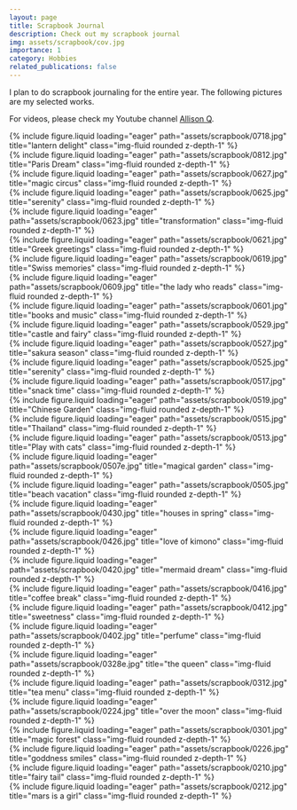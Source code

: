 ```yaml
---
layout: page
title: Scrapbook Journal
description: Check out my scrapbook journal
img: assets/scrapbook/cov.jpg
importance: 1
category: Hobbies
related_publications: false
---
```


I plan to do scrapbook journaling for the entire year. The following pictures are my selected works.


For videos, please check my Youtube channel [Allison Q](https://www.youtube.com/shorts/B4mi-J1HSVo).


<!-- // -->
<!-- // -->

<div class="row">
    <div class="col-sm mt-3 mt-md-0">
        {% include figure.liquid loading="eager" path="assets/scrapbook/0718.jpg" title="lantern delight" class="img-fluid rounded z-depth-1" %}
    </div>
</div>

<div class="row">
    <div class="col-sm-6 mt-3 mt-md-0">
        {% include figure.liquid loading="eager" path="assets/scrapbook/0812.jpg" title="Paris Dream" class="img-fluid rounded z-depth-1" %}
    </div>
    <div class="col-sm-6 mt-3 mt-md-0">
        {% include figure.liquid loading="eager" path="assets/scrapbook/0627.jpg" title="magic circus" class="img-fluid rounded z-depth-1" %}
    </div>
</div>


<div class="row">
    <div class="col-sm-6 mt-3 mt-md-0">
        {% include figure.liquid loading="eager" path="assets/scrapbook/0625.jpg" title="serenity" class="img-fluid rounded z-depth-1" %}
    </div>
    <div class="col-sm-6 mt-3 mt-md-0">
        {% include figure.liquid loading="eager" path="assets/scrapbook/0623.jpg" title="transformation" class="img-fluid rounded z-depth-1" %}
    </div>
</div>




<div class="row">
    <div class="col-sm-6 mt-3 mt-md-0">
        {% include figure.liquid loading="eager" path="assets/scrapbook/0621.jpg" title="Greek greetings" class="img-fluid rounded z-depth-1" %}
    </div>
    <div class="col-sm-6 mt-3 mt-md-0">
        {% include figure.liquid loading="eager" path="assets/scrapbook/0619.jpg" title="Swiss memories" class="img-fluid rounded z-depth-1" %}
    </div>
</div>




<div class="row">
    <div class="col-sm-6 mt-3 mt-md-0">
        {% include figure.liquid loading="eager" path="assets/scrapbook/0609.jpg" title="the lady who reads" class="img-fluid rounded z-depth-1" %}
    </div>
    <div class="col-sm-6 mt-3 mt-md-0">
        {% include figure.liquid loading="eager" path="assets/scrapbook/0601.jpg" title="books and music" class="img-fluid rounded z-depth-1" %}
    </div>
</div>



<div class="row">
    <div class="col-sm-6 mt-3 mt-md-0">
        {% include figure.liquid loading="eager" path="assets/scrapbook/0529.jpg" title="castle and fairy" class="img-fluid rounded z-depth-1" %}
    </div>
    <div class="col-sm-6 mt-3 mt-md-0">
        {% include figure.liquid loading="eager" path="assets/scrapbook/0527.jpg" title="sakura season" class="img-fluid rounded z-depth-1" %}
    </div>
</div>

<div class="row">
    <div class="col-sm-6 mt-3 mt-md-0">
        {% include figure.liquid loading="eager" path="assets/scrapbook/0525.jpg" title="serenity" class="img-fluid rounded z-depth-1" %}
    </div>
    <div class="col-sm-6 mt-3 mt-md-0">
        {% include figure.liquid loading="eager" path="assets/scrapbook/0517.jpg" title="snack time" class="img-fluid rounded z-depth-1" %}
    </div>
</div>

<div class="row">
    <div class="col-sm mt-3 mt-md-0">
        {% include figure.liquid loading="eager" path="assets/scrapbook/0519.jpg" title="Chinese Garden" class="img-fluid rounded z-depth-1" %}
    </div>
</div>


<div class="row">
    <div class="col-sm-6 mt-3 mt-md-0">
        {% include figure.liquid loading="eager" path="assets/scrapbook/0515.jpg" title="Thailand" class="img-fluid rounded z-depth-1" %}
    </div>
    <div class="col-sm-6 mt-3 mt-md-0">
        {% include figure.liquid loading="eager" path="assets/scrapbook/0513.jpg" title="Play with cats" class="img-fluid rounded z-depth-1" %}
    </div>
</div>


<div class="row">
    <div class="col-sm-6 mt-3 mt-md-0">
        {% include figure.liquid loading="eager" path="assets/scrapbook/0507e.jpg" title="magical garden" class="img-fluid rounded z-depth-1" %}
    </div>
    <div class="col-sm-6 mt-3 mt-md-0">
        {% include figure.liquid loading="eager" path="assets/scrapbook/0505.jpg" title="beach vacation" class="img-fluid rounded z-depth-1" %}
    </div>
</div>

<div class="row">
    <div class="col-sm-6 mt-3 mt-md-0">
        {% include figure.liquid loading="eager" path="assets/scrapbook/0430.jpg" title="houses in spring" class="img-fluid rounded z-depth-1" %}
    </div>
    <div class="col-sm-6 mt-3 mt-md-0">
        {% include figure.liquid loading="eager" path="assets/scrapbook/0426.jpg" title="love of kimono" class="img-fluid rounded z-depth-1" %}
    </div>
</div>

<div class="row">
    <div class="col-sm-6 mt-3 mt-md-0">
        {% include figure.liquid loading="eager" path="assets/scrapbook/0420.jpg" title="mermaid dream" class="img-fluid rounded z-depth-1" %}
    </div>
    <div class="col-sm-6 mt-3 mt-md-0">
        {% include figure.liquid loading="eager" path="assets/scrapbook/0416.jpg" title="coffee break" class="img-fluid rounded z-depth-1" %}
    </div>
</div>


<div class="row">
    <div class="col-sm-6 mt-3 mt-md-0">
        {% include figure.liquid loading="eager" path="assets/scrapbook/0412.jpg" title="sweetness" class="img-fluid rounded z-depth-1" %}
    </div>
    <div class="col-sm-6 mt-3 mt-md-0">
        {% include figure.liquid loading="eager" path="assets/scrapbook/0402.jpg" title="perfume" class="img-fluid rounded z-depth-1" %}
    </div>
</div>

<div class="row">
    <div class="col-sm-6 mt-3 mt-md-0">
        {% include figure.liquid loading="eager" path="assets/scrapbook/0328e.jpg" title="the queen" class="img-fluid rounded z-depth-1" %}
    </div>
    <div class="col-sm-6 mt-3 mt-md-0">
        {% include figure.liquid loading="eager" path="assets/scrapbook/0312.jpg" title="tea menu" class="img-fluid rounded z-depth-1" %}
    </div>
</div>

<div class="row">
    <div class="col-sm mt-3 mt-md-0">
        {% include figure.liquid loading="eager" path="assets/scrapbook/0224.jpg" title="over the moon" class="img-fluid rounded z-depth-1" %}
    </div>
</div>


<div class="row">
    <div class="col-sm-6 mt-3 mt-md-0">
        {% include figure.liquid loading="eager" path="assets/scrapbook/0301.jpg" title="magic forest" class="img-fluid rounded z-depth-1" %}
    </div>
    <div class="col-sm-6 mt-3 mt-md-0">
        {% include figure.liquid loading="eager" path="assets/scrapbook/0226.jpg" title="goddness smiles" class="img-fluid rounded z-depth-1" %}
    </div>
</div>

<div class="row">
    <div class="col-sm-6 mt-3 mt-md-0">
        {% include figure.liquid loading="eager" path="assets/scrapbook/0210.jpg" title="fairy tail" class="img-fluid rounded z-depth-1" %}
    </div>
    <div class="col-sm-6 mt-3 mt-md-0">
        {% include figure.liquid loading="eager" path="assets/scrapbook/0212.jpg" title="mars is a girl" class="img-fluid rounded z-depth-1" %}
    </div>
</div>
